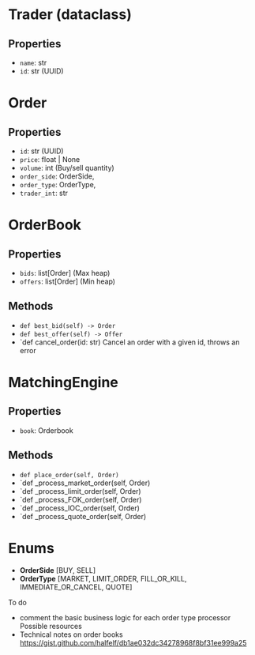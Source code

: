 # Trader (dataclass)
## Properties
- `name`: str
- `id`: str (UUID)

# Order
##  Properties
- `id`: str (UUID) 
- `price`: float | None
- `volume`: int (Buy/sell quantity)
- `order_side`: OrderSide,
- `order_type`: OrderType,
- `trader_int`: str

# OrderBook
## Properties
- `bids`: list[Order] (Max heap)
- `offers`: list[Order] (Min heap)
## Methods
- `def best_bid(self) -> Order`
- `def best_offer(self) -> Offer`
- `def cancel_order(id: str) Cancel an order with a given id, throws an error

# MatchingEngine
## Properties
- `book`: Orderbook
## Methods
- `def place_order(self, Order)`
- `def _process_market_order(self, Order)
- `def _process_limit_order(self, Order)
- `def _process_FOK_order(self, Order)
- `def _process_IOC_order(self, Order)
- `def _process_quote_order(self, Order)


# Enums
- **OrderSide** [BUY, SELL]
- **OrderType** [MARKET, LIMIT_ORDER, FILL_OR_KILL, IMMEDIATE_OR_CANCEL, QUOTE]


To do 
- comment the basic business logic for each order type processor
Possible resources
- Technical notes on order books https://gist.github.com/halfelf/db1ae032dc34278968f8bf31ee999a25